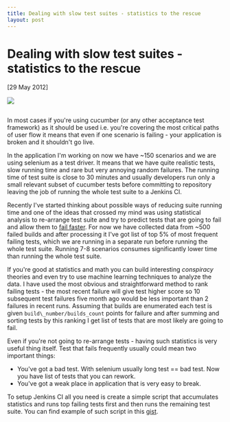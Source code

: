 ```yaml
---
title: Dealing with slow test suites - statistics to the rescue
layout: post
---
```


# Dealing with slow test suites - statistics to the rescue

<div class="date">[29 May 2012]</div>

<a href="http://en.wikipedia.org/wiki/Moneyball_(film)">
  <img style="padding-bottom: 15px; padding-top: 15px" src="http://i.imgur.com/ixIT5.jpg">
</a>

In most cases if you're using cucumber (or any other acceptance test framework) as it should be used i.e. you're covering the most critical paths of user flow it means that even if one scenario is failing - your application is broken and it shouldn't go live.

In the application I'm working on now we have ~150 scenarios and we are using selenium as a test driver. It means that we have quite realistic tests, slow running time and rare but very annoying random failures. The running time of test suite is close to 30 minutes and usually developers run only a small relevant subset of cucumber tests before committing to repository leaving the job of running the whole test suite to a Jenkins CI.

Recently I've started thinking about possible ways of reducing suite running time and one of the ideas that crossed my mind was using statistical analysis to re-arrange test suite and try to predict tests that are going to fail and allow them to [fail faster](http://en.wikipedia.org/wiki/Fail-fast). For now we have collected data from ~500 failed builds and after processing it I've got list of top 5% of most frequent failing tests, which we are running in a separate run before running the whole test suite. Running 7-8 scenarios consumes significantly lower time than running the whole test suite.

If you're good at statistics and math you can build interesting _conspiracy_ theories and even try to use machine learning techniques to analyze the data. I have used the most obvious and straightforward method to rank failing tests - the most recent failure will give test higher score so 10 subsequent test failures five month ago would be less important than 2 failures in recent runs. Assuming that builds are enumerated each test is given `build\_number/builds_count` points for failure and after summing and sorting tests by this ranking I get list of tests that are most likely are going to fail.

Even if you're not going to re-arrange tests - having such statistics is very useful thing itself. Test that fails frequently usually could mean two important things:

* You've got a bad test. With selenium usually long test == bad test. Now you have list of tests that you can rework.
* You've got a weak place in application that is very easy to break.

To setup Jenkins CI all you need is create a simple script that accumulates statistics and runs top failing tests first and then runs the remaining test suite. You can find example of such script in this [gist](https://gist.github.com/2828887).
